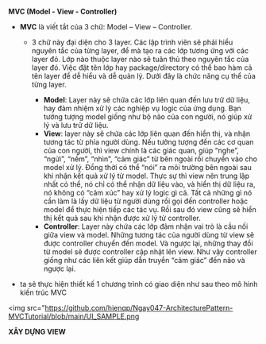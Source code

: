 __MVC (Model - View - Controller)__

- __MVC__ là viết tắt của 3 chữ: Model – View – Controller.

	- 3 chữ này đại diện cho 3 layer. Các lập trình viên sẽ phải hiểu nguyên tắc của từng layer, để mà tạo ra các lớp tương ứng với các layer đó. Lớp nào thuộc layer nào sẽ tuân thủ theo nguyên tắc của layer đó. Việc đặt tên lớp hay package/directory có thể bao hàm cả tên layer để dễ hiểu và dễ quản lý. Dưới đây là chức năng cụ thể của từng layer.

		- __Model__: Layer này sẽ chứa các lớp liên quan đến lưu trữ dữ liệu, hay đảm nhiệm xử lý các nghiệp vụ logic của ứng dụng. Bạn tưởng tượng model giống như bộ não của con người, nó giúp xử lý và lưu trữ dữ liệu.
		- __View__: layer này sẽ chứa các lớp liên quan đến hiển thị, và nhận tương tác từ phía người dùng. Nếu tưởng tượng đến các cơ quan của con người, thì view chính là các giác quan, giúp “nghe”, “ngửi”, “nếm”, “nhìn”, “cảm giác” từ bên ngoài rồi chuyển vào cho model xử lý. Đồng thời có thể “nói” ra môi trường bên ngoài sau khi nhận kết quả xử lý từ model. Thực sự thì view nên trung lập nhất có thể, nó chỉ có thể nhận dữ liệu vào, và hiển thị dữ liệu ra, nó không có “cảm xúc” hay xử lý logic gì cả. Tất cả những gì nó cần làm là lấy dữ liệu từ người dùng rồi gọi đến controller hoặc model để thực hiện tiếp các tác vụ. Rồi sau đó view cũng sẽ hiển thị kết quả sau khi nhận được xử lý từ controller.
		- __Controller__: Layer này chứa các lớp đảm nhận vai trò là cầu nối giữa view và model. Những tương tác của người dùng từ view sẽ được controller chuyển đến model. Và ngược lại, những thay đổi từ model sẽ được controller cập nhật lên view. Như vậy controller giống như các liên kết giúp dẫn truyền “cảm giác” đến não và ngược lại.

- ta sẽ thực hiện thiết kế 1 chương trình có giao diện như sau theo mô hình kiến trúc MVC

<img src="https://github.com/hienqp/Ngay047-ArchitecturePattern-MVCTutorial/blob/main/UI_SAMPLE.png

__XÂY DỰNG VIEW__